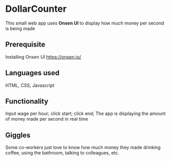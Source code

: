 # DollarCounter
This small web app uses **Onsen UI** to display how much money per second is being made

## Prerequisite

Installing Onsen UI https://onsen.io/

## Languages used
HTML, CSS, Javascript

## Functionality

Input wage per hour; click start; click end;
The app is displaying the amount of money made per second in real time

## Giggles

Some co-workers just love to know how much money they made drinking coffee, using the bathroom, talking to colleagues, etc.
